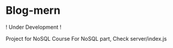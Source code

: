 # Blog-mern

! Under Development !


Project for NoSQL Course
For NoSQL part, Check server/index.js
